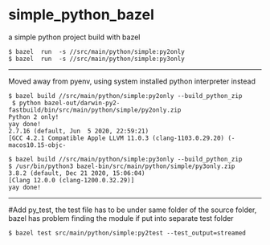 # simple_python_bazel
a simple python project build with bazel
```
$ bazel  run  -s //src/main/python/simple:py2only
$ bazel  run  -s //src/main/python/simple:py3only
```
----------------------------------------------------

Moved away from pyenv, using system installed python interpreter instead

```
$ bazel build //src/main/python/simple:py2only --build_python_zip
 $ python bazel-out/darwin-py2-fastbuild/bin/src/main/python/simple/py2only.zip
Python 2 only!
yay done!
2.7.16 (default, Jun  5 2020, 22:59:21)
[GCC 4.2.1 Compatible Apple LLVM 11.0.3 (clang-1103.0.29.20) (-macos10.15-objc-
```
```
$ bazel build //src/main/python/simple:py3only --build_python_zip
$ /usr/bin/python3 bazel-bin/src/main/python/simple/py3only.zip
3.8.2 (default, Dec 21 2020, 15:06:04)
[Clang 12.0.0 (clang-1200.0.32.29)]
yay done!
```
----------------------------------------------------
#Add py_test, the test file has to be under same folder of the source folder, bazel has problem finding the module if put into separate test folder 
```
$ bazel test src/main/python/simple:py2test --test_output=streamed
```


